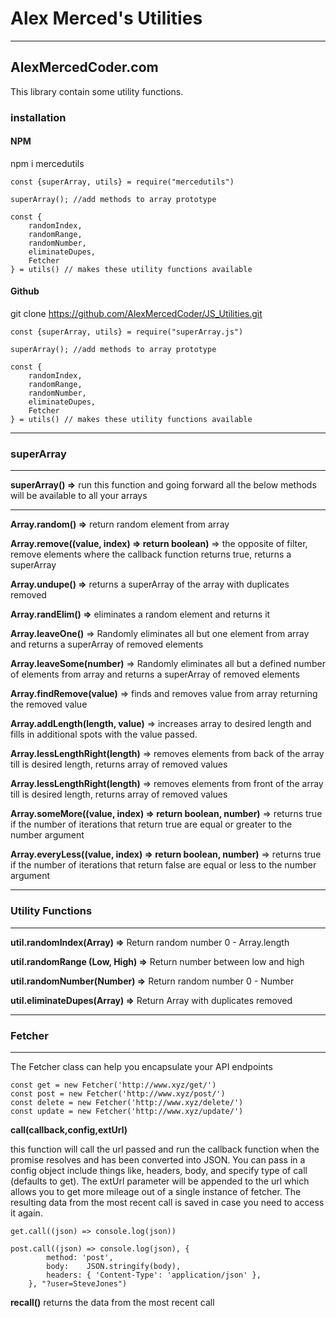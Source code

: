 # Alex Merced's Utilities

---

## AlexMercedCoder.com

This library contain some utility functions.

### installation

#### NPM

npm i mercedutils

```
const {superArray, utils} = require("mercedutils")

superArray(); //add methods to array prototype

const {
    randomIndex,
    randomRange,
    randomNumber,
    eliminateDupes,
    Fetcher
} = utils() // makes these utility functions available
```

#### Github

git clone https://github.com/AlexMercedCoder/JS_Utilities.git

```
const {superArray, utils} = require("superArray.js")

superArray(); //add methods to array prototype

const {
    randomIndex,
    randomRange,
    randomNumber,
    eliminateDupes,
    Fetcher
} = utils() // makes these utility functions available

```

---

### superArray

---

**superArray() =>** run this function and going forward all the below methods will be available to all your arrays

---

**Array.random() =>** return random element from array

**Array.remove((value, index) => return boolean)** => the opposite of filter, remove elements where the callback function returns true, returns a superArray

**Array.undupe() =>** returns a superArray of the array with duplicates removed

**Array.randElim() =>** eliminates a random element and returns it

**Array.leaveOne()** => Randomly eliminates all but one element from array and returns a superArray of removed elements

**Array.leaveSome(number)** => Randomly eliminates all but a defined number of elements from array and returns a superArray of removed elements

**Array.findRemove(value)** => finds and removes value from array returning the removed value

**Array.addLength(length, value)** => increases array to desired length and fills in additional spots with the value passed.

**Array.lessLengthRight(length)** => removes elements from back of the array till is desired length, returns array of removed values

**Array.lessLengthRight(length)** => removes elements from front of the array till is desired length, returns array of removed values

**Array.someMore((value, index) => return boolean, number)** => returns true if the number of iterations that return true are equal or greater to the number argument

**Array.everyLess((value, index) => return boolean, number)** => returns true if the number of iterations that return false are equal or less to the number argument

---

### Utility Functions

---

**util.randomIndex(Array) =>** Return random number 0 - Array.length

**util.randomRange (Low, High) =>** Return number between low and high

**util.randomNumber(Number) =>** Return random number 0 - Number

**util.eliminateDupes(Array) =>** Return Array with duplicates removed

---

### Fetcher

---

The Fetcher class can help you encapsulate your API endpoints

```
const get = new Fetcher('http://www.xyz/get/')
const post = new Fetcher('http://www.xyz/post/')
const delete = new Fetcher('http://www.xyz/delete/')
const update = new Fetcher('http://www.xyz/update/')
```

**call(callback,config,extUrl)**

this function will call the url passed and run the callback function when the promise resolves and has been converted into JSON. You can pass in a config object include things like, headers, body, and specify type of call (defaults to get). The extUrl parameter will be appended to the url which allows you to get more mileage out of a single instance of fetcher. The resulting data from the most recent call is saved in case you need to access it again.

```
get.call((json) => console.log(json))

post.call((json) => console.log(json), {
        method: 'post',
        body:    JSON.stringify(body),
        headers: { 'Content-Type': 'application/json' },
    }, "?user=SteveJones")

```

**recall()**
returns the data from the most recent call
